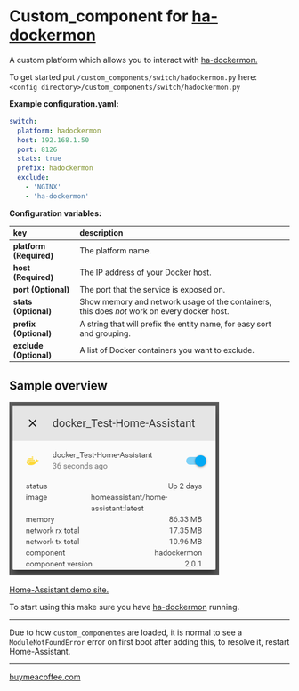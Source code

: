 # Custom_component for [ha-dockermon](https://github.com/philhawthorne/ha-dockermon)

A custom platform which allows you to interact with [ha-dockermon.](https://github.com/philhawthorne/ha-dockermon)
  
To get started put `/custom_components/switch/hadockermon.py` here:  
`<config directory>/custom_components/switch/hadockermon.py`  
  
**Example configuration.yaml:**

```yaml
switch:
  platform: hadockermon
  host: 192.168.1.50
  port: 8126
  stats: true
  prefix: hadockermon
  exclude:
    - 'NGINX'
    - 'ha-dockermon'
```

**Configuration variables:**  
  
key | description  
:--- | :---  
**platform (Required)** | The platform name.  
**host (Required)** | The IP address of your Docker host.  
**port (Optional)** | The port that the service is exposed on.  
**stats (Optional)** | Show memory and network usage of the containers, this does _not_ work on every docker host.  
**prefix (Optional)** | A string that will prefix the entity name, for easy sort and grouping.  
**exclude (Optional)** | A list of Docker containers you want to exclude.  
  
## Sample overview

![Sample overview](overview.png)
  
[Home-Assistant demo site.](https://ha-test-hadockermon.halfdecent.io/)
  
To start using this make sure you have [ha-dockermon](https://github.com/philhawthorne/ha-dockermon) running.  
  
***
Due to how `custom_componentes` are loaded, it is normal to see a `ModuleNotFoundError` error on first boot after adding this, to resolve it, restart Home-Assistant.

***

[buymeacoffee.com](https://www.buymeacoffee.com/ludeeus)
